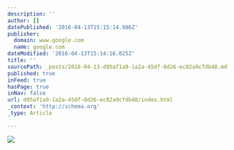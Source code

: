 ```yaml
---
description: ''
author: []
datePublished: '2016-04-13T15:15:14.986Z'
publisher:
  domain: www.google.com
  name: google.com
dateModified: '2016-04-13T15:14:16.025Z'
title: ''
sourcePath: _posts/2016-04-13-d95af1a9-1a2a-45df-8d26-ec82a9cfdb48.md
published: true
inFeed: true
hasPage: true
inNav: false
url: d95af1a9-1a2a-45df-8d26-ec82a9cfdb48/index.html
_context: 'http://schema.org'
_type: Article

---
```

![](http://www.windermerewenatchee.com/images/site_graphics/leavenworth2.jpg)
